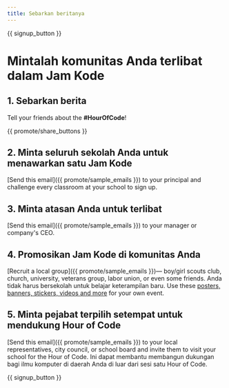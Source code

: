 ```yaml
---
title: Sebarkan beritanya
---
```


{{ signup_button }}

# Mintalah komunitas Anda terlibat dalam Jam Kode

## 1. Sebarkan berita

Tell your friends about the **#HourOfCode**!

{{ promote/share_buttons }}

## 2. Minta seluruh sekolah Anda untuk menawarkan satu Jam Kode

[Send this email]({{ promote/sample_emails }}) to your principal and challenge every classroom at your school to sign up.

## 3. Minta atasan Anda untuk terlibat

[Send this email]({{ promote/sample_emails }}) to your manager or company's CEO.

## 4. Promosikan Jam Kode di komunitas Anda

[Recruit a local group]({{ promote/sample_emails }})— boy/girl scouts club, church, university, veterans group, labor union, or even some friends. Anda tidak harus bersekolah untuk belajar keterampilan baru. Use these [posters, banners, stickers, videos and more](/promote/resources) for your own event.

## 5. Minta pejabat terpilih setempat untuk mendukung Hour of Code

[Send this email]({{ promote/sample_emails }}) to your local representatives, city council, or school board and invite them to visit your school for the Hour of Code. Ini dapat membantu membangun dukungan bagi ilmu komputer di daerah Anda di luar dari sesi satu Hour of Code.

{{ signup_button }}